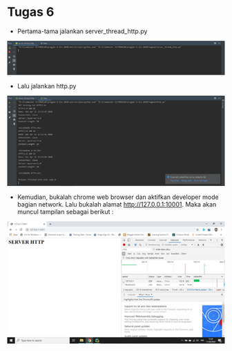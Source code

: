 # Tugas 6
* Pertama-tama jalankan server_thread_http.py

![alt text](Capture/server.JPG)

* Lalu jalankan http.py

![alt text](Capture/http.JPG)

* Kemudian, bukalah chrome web browser dan aktifkan developer mode bagian network. Lalu bukalah alamat http://127.0.0.1:10001. Maka akan muncul tampilan sebagai berikut :

![alt text](Capture/tampilan.JPG)

